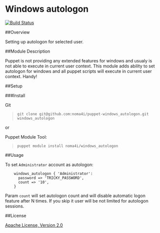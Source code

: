# Windows autologon

[![Build Status](https://travis-ci.org/noma4i/puppet-windows_autologon.png)](https://travis-ci.org/noma4i/puppet-windows_autologon)

##Overview

Setting up autologon for selected user.

##Module Description

Puppet is not providing any extended features for windows and usualy is not able to execute in current user context. This module adds ability to set autologon
 for windows and all puppet scripts will execute in current user context. Handy!

##Setup

###Install

Git
> `git clone git@github.com:noma4i/puppet-windows_autologon.git windows_autologon`

or

Puppet Module Tool:
> `puppet module install noma4i/windows_autologon`

##Usage

To set `Administrator` account as autologon:
````puppet
    windows_autologon { 'Administrator':
      password => 'TRICKY_PASSWORD',
      count => '10',
    }
````

Param `count` will set autologon count and will disable automatic logon feature after N times. If you skip it user will be not limited for autologon sessions.

##License

[Apache License, Version 2.0](http://www.apache.org/licenses/LICENSE-2.0.html)



